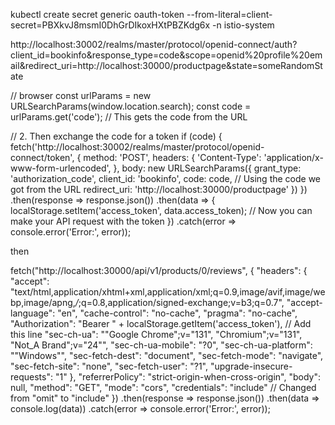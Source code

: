 kubectl create secret generic oauth-token --from-literal=client-secret=PBXkvJ8msmI0DhGrDIkoxHXtPBZKdg6x -n istio-system

http://localhost:30002/realms/master/protocol/openid-connect/auth?client_id=bookinfo&response_type=code&scope=openid%20profile%20email&redirect_uri=http://localhost:30000/productpage&state=someRandomState


// browser
const urlParams = new URLSearchParams(window.location.search);
const code = urlParams.get('code');  // This gets the code from the URL

// 2. Then exchange the code for a token
if (code) {
  fetch('http://localhost:30002/realms/master/protocol/openid-connect/token', {
    method: 'POST',
    headers: {
      'Content-Type': 'application/x-www-form-urlencoded',
    },
    body: new URLSearchParams({
      grant_type: 'authorization_code',
      client_id: 'bookinfo',
      code: code,  // Using the code we got from the URL
      redirect_uri: 'http://localhost:30000/productpage'
    })
  })
  .then(response => response.json())
  .then(data => {
    localStorage.setItem('access_token', data.access_token);
    // Now you can make your API request with the token
  })
  .catch(error => console.error('Error:', error));


  then

  fetch("http://localhost:30000/api/v1/products/0/reviews", {
  "headers": {
    "accept": "text/html,application/xhtml+xml,application/xml;q=0.9,image/avif,image/webp,image/apng,*/*;q=0.8,application/signed-exchange;v=b3;q=0.7",
    "accept-language": "en",
    "cache-control": "no-cache",
    "pragma": "no-cache",
    "Authorization": "Bearer " + localStorage.getItem('access_token'), // Add this line
    "sec-ch-ua": "\"Google Chrome\";v=\"131\", \"Chromium\";v=\"131\", \"Not_A Brand\";v=\"24\"",
    "sec-ch-ua-mobile": "?0",
    "sec-ch-ua-platform": "\"Windows\"",
    "sec-fetch-dest": "document",
    "sec-fetch-mode": "navigate",
    "sec-fetch-site": "none",
    "sec-fetch-user": "?1",
    "upgrade-insecure-requests": "1"
  },
  "referrerPolicy": "strict-origin-when-cross-origin",
  "body": null,
  "method": "GET",
  "mode": "cors",
  "credentials": "include"  // Changed from "omit" to "include"
})
.then(response => response.json())
.then(data => console.log(data))
.catch(error => console.error('Error:', error));
